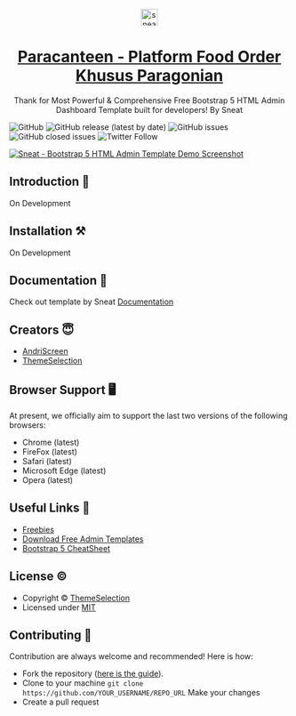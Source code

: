 <p align="center">
   <a href="#" target="_blank">
      <img src="https://media.tenor.com/5BYK-WS0__gAAAAM/cool-fun.gif" alt="sneat-logo" width="30px" height="auto">
   </a>
</p>

<h1 align="center">
   <a href="#" target="_blank" align="center">
      Paracanteen - Platform Food Order Khusus Paragonian
   </a>
</h1>

<p align="center">Thank for Most Powerful & Comprehensive Free Bootstrap 5 HTML Admin Dashboard Template built for developers! By Sneat</p>

![GitHub](https://img.shields.io/github/license/andriscreen/paracanteen) ![GitHub release (latest by date)](https://img.shields.io/github/v/release/andriscreen/paracanteen) ![GitHub issues](https://img.shields.io/github/issues/andriscreen/paracanteen) ![GitHub closed issues](https://img.shields.io/github/issues-closed/andriscreen/paracanteen) ![Twitter Follow](https://img.shields.io/twitter/follow/Theme_Selection?style=social)

[![Sneat - Bootstrap 5 HTML Admin Template Demo Screenshot](https://user-images.githubusercontent.com/80033712/153581472-452394ee-327a-4d00-a41a-c6e8036b7096.png)](https://themeselection.com/products/sneat-free-bootstrap-html-admin-template/)

## Introduction 🚀

On Development

## Installation ⚒️

On Development

## Documentation 📜

Check out template by Sneat [Documentation](https://themeselection.com/demo/sneat-bootstrap-html-admin-template/documentation/)

## Creators 😇

- [AndriScreen](https://instagram.com/xandriirawan)
- [ThemeSelection](https://themeselection.com)

## Browser Support 🖥️

At present, we officially aim to support the last two versions of the following browsers:

- Chrome (latest)
- FireFox (latest)
- Safari (latest)
- Microsoft Edge (latest)
- Opera (latest)

## Useful Links 🎁

- [Freebies](https://themeselection.com/products/category/download-free-admin-templates/)
- [Download Free Admin Templates](https://themeselection.com/products/category/download-free-admin-templates/)
- [Bootstrap 5 CheatSheet](https://bootstrap-cheatsheet.themeselection.com/)

## License ©

- Copyright © [ThemeSelection](https://themeselection.com/)
- Licensed under [MIT](https://github.com/themeselection/sneat-html-admin-template-free/blob/master/LICENSE.md)

## Contributing 🦸

Contribution are always welcome and recommended! Here is how:

- Fork the repository ([here is the guide](https://docs.github.com/en/get-started/quickstart/fork-a-repo)).
- Clone to your machine `git clone https://github.com/YOUR_USERNAME/REPO_URL` Make your changes
- Create a pull request